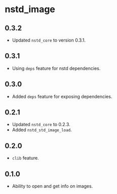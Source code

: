 # nstd_image
## 0.3.2
- Updated `nstd_core` to version 0.3.1.
## 0.3.1
- Using `deps` feature for nstd dependencies.
## 0.3.0
- Added `deps` feature for exposing dependencies.
## 0.2.1
- Updated `nstd_core` to 0.2.3.
- Added `nstd_std_image_load`.
## 0.2.0
- `clib` feature.
## 0.1.0
- Ability to open and get info on images.
